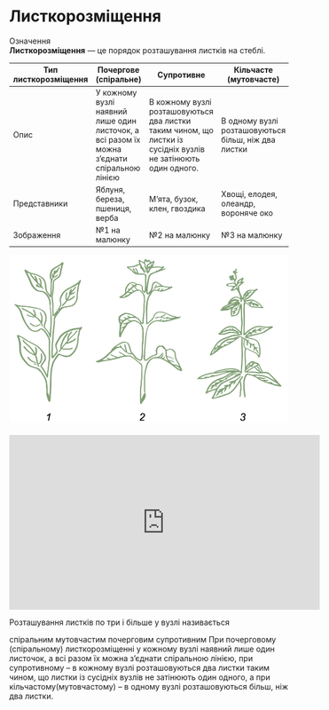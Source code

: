 
# Листкорозмiщення

<div class="eoz-wrap">
<span class="eoz">Означення</span>
<div class="eoz-text">
<b>Листкорозмiщення</b> — це порядок розташування листкiв на стеблi.
</div>
</div>

| Тип листкорозмiщення | Почергове (спiральне) | Супротивне | Кiльчасте (мутовчасте) |
| -- | -- | -- | -- |
| Опис | У кожному вузлi наявний лише один листочок, а всi разом їх можна з’єднати спiральною лiнiєю | В кожному вузлi розташовуються два листки таким чином, що листки iз сусiднiх вузлiв не затiнюють один одного. | В одному вузлi розташовуються бiльш, нiж два листки |
| Представники | Яблуня, береза, пшениця, верба | М’ята, бузок, клен, гвоздика | Хвощi, елодея, олеандр, вороняче око|
| Зображення | №1 на малюнку | №2 на малюнку | №3 на малюнку |
![Зображення для таблиці](lystky.png)


<div class="fluidMedia">
<iframe align="center" width="560" height="315" src="https://www.youtube.com/embed/aybNaPMWi3s" frameborder="0" allowfullscreen></iframe>
</div>
<div class="popup">
</div>

<quiz>
<question text="">
    <p>Розташування листкiв по три i бiльше у вузлi називається</p>
    <answer>спiральним</answer>
    <answer correct>мутовчастим</answer>
    <answer>почерговим</answer>
    <answer>супротивним</answer>
    <explanation>
    При почерговому (спiральному) листкорозмiщеннi у кожному вузлi наявний лише один листочок, а всi разом їх можна з’єднати спiральною лiнiєю, при супротивному – в кожному вузлi розташовуються два листки таким чином, що листки iз сусiднiх вузлiв не затiнюють один одного, а при кiльчастому(мутовчастому) – в одному вузлi розташовуються бiльш, нiж два листки.
    </explanation>
</question>
</quiz>

   